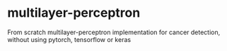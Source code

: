 # multilayer-perceptron
From scratch multilayer-perceptron implementation for cancer detection, without using pytorch, tensorflow or keras
